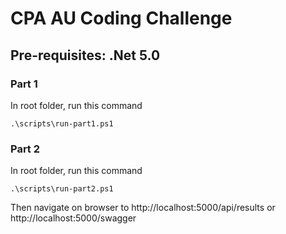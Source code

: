 # CPA AU Coding Challenge

## Pre-requisites: .Net 5.0

### Part 1

In root folder, run this command
```
.\scripts\run-part1.ps1
```

### Part 2

In root folder, run this command
```
.\scripts\run-part2.ps1
```
Then navigate on browser to http://localhost:5000/api/results or http://localhost:5000/swagger